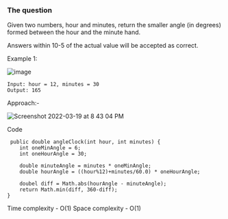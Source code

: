 ### The question

Given two numbers, hour and minutes, return the smaller angle (in degrees) formed between the hour and the minute hand.

Answers within 10-5 of the actual value will be accepted as correct.

Example 1:

![image](https://user-images.githubusercontent.com/18497513/159125637-d6257f20-aca2-484d-867d-9a3839bf84f4.png)

```
Input: hour = 12, minutes = 30
Output: 165
```

Approach:- 

![Screenshot 2022-03-19 at 8 43 04 PM](https://user-images.githubusercontent.com/18497513/159126761-fc7f5a05-0c4b-421e-b0ae-d8050575d501.png)

Code 

```
 public double angleClock(int hour, int minutes) {
    int oneMinAngle = 6;
    int oneHourAngle = 30;
    
    double minuteAngle = minutes * oneMinAngle;
    double hourAngle = ((hour%12)+minutes/60.0) * oneHourAngle;
    
    doubel diff = Math.abs(hourAngle - minuteAngle);
    return Math.min(diff, 360-diff);
}
```

Time complexity - O(1)
Space complexity - O(1)
